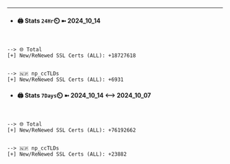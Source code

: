 

---
- #### 🖨️ **Stats** `24Hr`⏲️ ➼ 2024_10_14
```console


--> 🌐 Total
[+] New/ReNewed SSL Certs (ALL): +18727618


--> 🇳🇵 np_ccTLDs
[+] New/ReNewed SSL Certs (ALL): +6931

```

- #### 🖨️ **Stats** `7Days`⏲️ ➼ 2024_10_14 <--> 2024_10_07
```console


--> 🌐 Total
[+] New/ReNewed SSL Certs (ALL): +76192662


--> 🇳🇵 np_ccTLDs
[+] New/ReNewed SSL Certs (ALL): +23882

```

